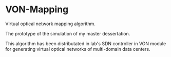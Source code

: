 # VON-Mapping
Virtual optical network mapping algorithm.

The prototype of the simulation of my master dessertation.

This algorithm has been distributated in lab's SDN controller in VON module for generating virtual optical networks of multi-domain data centers.  
